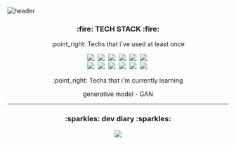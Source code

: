 ![header](https://capsule-render.vercel.app/api?type=waving&color=auto&height=300&section=header&text=ujin&fontSize=90)

<h3 align = "center">:fire: TECH STACK :fire:</h3>

<p align = "center">:point_right: Techs that i've used at least once</p>
<p align = "center">
<img src="https://img.shields.io/badge/Python-3766AB?style=flat-square&logo=Python&logoColor=white"/></a>&nbsp  
<img src="https://img.shields.io/badge/C%2B%2B-00599C?style=flat-square&logo=C%2B%2B&logoColor=white"/></a>&nbsp  
<img src="https://img.shields.io/badge/HTML5-E34F26?style=flat-square&logo=HTML5&logoColor=white"/></a>&nbsp
<img src="https://img.shields.io/badge/CSS3-1572B6?style=flat-square&logo=CSS3&logoColor=white"/></a>&nbsp
<img src="https://img.shields.io/badge/MySQL-4479A1?style=flat-square&logo=MySQL&logoColor=white"/></a>&nbsp
<img src="https://img.shields.io/badge/Azure-0089D6?style=flat-square&logo=Microsoft-Azure&logoColor=white"/></a>&nbsp <br>
<img src="https://img.shields.io/badge/Selenium-43B02A?style=flat-square&logo=Selenium&logoColor=white"/></a>&nbsp
<img src="https://img.shields.io/badge/OpenCV-5C3EE8?style=flat-square&logo=OpenCV&logoColor=white"/></a>&nbsp
<img src="https://img.shields.io/badge/PyTorch-EE4C2C?style=flat-square&logo=PyTorch&logoColor=white"/></a>&nbsp
<img src="https://img.shields.io/badge/Numpy-013243?style=flat-square&logo=Numpy&logoColor=white"/></a>&nbsp
<img src="https://img.shields.io/badge/pandas-150458?style=flat-square&logo=pandas&logoColor=white"/></a>&nbsp
<img src="https://img.shields.io/badge/scikitlearn-F7931E?style=flat-square&logo=scikit-learn&logoColor=white"/></a>&nbsp
</p>
      
<p align = "center">:point_right: Techs that i'm currently learning </p>
<p align = "center">generative model - GAN</p>
<hr/>


<h3 align = "center">:sparkles: dev diary :sparkles:</h3>

<p align = "center">
<a href="https://velog.io/@dust_potato"><img src="https://img.shields.io/badge/Velog-1AB7EA?style=flat-square&logo=Vimeo&logoColor=white"/></a>

</p>
